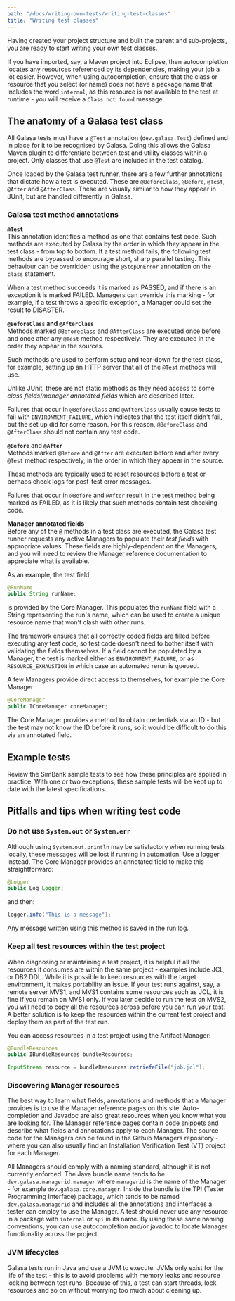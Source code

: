 ```yaml
---
path: "/docs/writing-own-tests/writing-test-classes"
title: "Writing test classes"
---
```


Having created your project structure and built the parent and sub-projects, you are ready to start writing your own test classes.

If you have imported, say, a Maven project into Eclipse, then autocompletion locates any resources referenced by its dependencies, making your job a lot easier. However, when using autocompletion, ensure that the class or resource that you select (or name) does not have a package name that includes the word `internal`, as this resource is not available to the test at runtime - you will receive a `Class not found` message.

## The anatomy of a Galasa test class

All Galasa tests must have a `@Test` annotation (`dev.galasa.Test`) defined and in place for it to be recognised by Galasa. Doing this allows the Galasa Maven plugin to differentiate between test and utility classes within a project. Only classes that use `@Test` are included in the test catalog.

Once loaded by the Galasa test runner, there are a few further annotations that dictate how a test is executed. These are `@BeforeClass`, `@Before`, `@Test`, `@After` and `@AfterClass`. These are visually similar to how they appear in JUnit, but are handled differently in Galasa.

### Galasa test method annotations

**`@Test`**
<br>
This annotation identifies a method as one that contains test code. Such methods are executed by Galasa by the order in which they appear in the test class - from top to bottom. If a test method fails, the following test methods are bypassed to encourage short, sharp parallel testing. This behaviour can be overridden using the `@StopOnError` annotation on the `class` statement.

When a test method succeeds it is marked as PASSED, and if there is an exception it is marked FAILED. Managers can override this marking - for example, if a test throws a specific exception, a Manager could set the result to DISASTER.

**`@BeforeClass` and `@AfterClass`**
<br>
Methods marked `@Beforeclass` and `@AfterClass` are executed once before and once after any `@Test` method respectively. They are executed in the order they appear in the sources.

Such methods are used to perform setup and tear-down for the test class, for example, setting up an HTTP server that all of the `@Test` methods will use.

Unlike JUnit, these are not static methods as they need access to some _class fields_/_manager annotated fields_ which are described later.

Failures that occur in `@BeforeClass` and `@AfterClass` usually cause tests to fail with `ENVIRONMENT_FAILURE`, which indicates that the test itself didn't fail, but the set up did for some reason. For this reason, `@BeforeClass` and `@AfterClass` should not contain any test code.

**`@Before`** and **`@After`**
<br>
Methods marked `@Before` and `@After` are executed before and after every `@Test` method respectively, in the order in which they appear in the source.

These methods are typically used to reset resources before a test or perhaps check logs for post-test error messages.

Failures that occur in `@Before` and `@After` result in the test method being marked as FAILED, as it is likely that such methods contain test checking code.

**Manager annotated fields**
<br>
Before any of the `@` methods in a test class are executed, the Galasa test runner requests any active Managers to populate their _test fields_ with appropriate values. These fields are highly-dependent on the Managers, and you will need to review the Manager reference documentation to appreciate what is available.

As an example, the test field

```java
@RunName
public String runName;
```

is provided by the Core Manager. This populates the `runName` field with a String representing the run's name, which can be used to create a unique resource name that won't clash with other runs.

The framework ensures that all correctly coded fields are filled before executing any test code, so test code doesn't need to bother itself with validating the fields themselves. If a field cannot be populated by a Manager, the test is marked either as `ENVIRONMENT_FAILURE`, or as `RESOURCE_EXHAUSTION` in which case an automated rerun is queued.

A few Managers provide direct access to themselves, for example the Core Manager:

```java
@CoreManager
public ICoreManager coreManager;
```

The Core Manager provides a method to obtain credentials via an ID - but the test may not know the ID before it runs, so it would be difficult to do this via an annotated field.

## Example tests

Review the SimBank sample tests to see how these principles are applied in practice. With one or two exceptions, these sample tests will be kept up to date with the latest specifications.

## Pitfalls and tips when writing test code

### Do not use <code>System.out</code> or <code>System.err</code>

Although using `System.out.println` may be satisfactory when running tests locally, these messages will be lost if running in automation. Use a logger instead. The Core Manager provides an annotated field to make this straightforward:

```java
@Logger
public Log Logger;
```

and then:

```java
logger.info("This is a message");
```

Any message written using this method is saved in the run log.

### Keep all test resources within the test project

When diagnosing or maintaining a test project, it is helpful if all the resources it consumes are within the same project - examples include JCL, or DB2 DDL. While it is possible to keep resources with the target environment, it makes portability an issue. If your test runs against, say, a remote server MVS1, and MVS1 contains some resources such as JCL, it is fine if you remain on MVS1 only. If you later decide to run the test on MVS2, you will need to copy all the resources across before you can run your test. A better solution is to keep the resources within the current test project and deploy them as part of the test run.

You can access resources in a test project using the Artifact Manager:

```java
@BundleResources
public IBundleResources bundleResources;

InputStream resource = bundleResources.retriefeFile("job.jcl");
```

### Discovering Manager resources

The best way to learn what fields, annotations and methods that a Manager provides is to use the Manager reference pages on this site. Auto-completion and Javadoc are also great resources when you know what you are looking for. The Manager reference pages contain code snippets and describe what fields and annotations apply to each Manager. The source code for the Managers can be found in the Github Managers repository - where you can also usually find an Installation Verification Test (VT) project for each Manager.

All Managers should comply with a naming standard, although it is not currently enforced. The Java bundle name tends to be `dev.galasa.managerid.manager` where `managerid` is the name of the Manager - for example `dev.galasa.core.manager`. Inside the bundle is the TPI (Tester Programming Interface) package, which tends to be named `dev.galasa.managerid` and includes all the annotations and interfaces a tester can employ to use the Manager. A test should never use any resource in a package with `internal` or `spi` in its name. By using these same naming conventions, you can use autocompletion and/or javadoc to locate Manager functionality across the project.

### JVM lifecycles

Galasa tests run in Java and use a JVM to execute. JVMs only exist for the life of the test - this is to avoid problems with memory leaks and resource locking between test runs. Because of this, a test can start threads, lock resources and so on without worrying too much about cleaning up.
